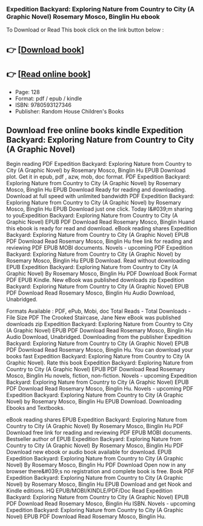 ### Expedition Backyard: Exploring Nature from Country to City (A Graphic Novel) Rosemary Mosco, Binglin Hu ebook

To Download or Read This book click on the link button below :

## 👉  [**[Download book](http://get-pdfs.com/download.php?group=book&from=github.com&id=637220&lnk=1061 "Download book")**]

## 👉  [**[Read online book](http://get-pdfs.com/download.php?group=book&from=github.com&id=637220&lnk=1061 "Read online book")**]


* Page: 128
* Format: pdf / epub / kindle
* ISBN: 9780593127346
* Publisher: Random House Children&#039;s Books



## Download free online books kindle Expedition Backyard: Exploring Nature from Country to City (A Graphic Novel)


Begin reading PDF Expedition Backyard: Exploring Nature from Country to City (A Graphic Novel) by Rosemary Mosco, Binglin Hu EPUB Download plot. Get it in epub, pdf , azw, mob, doc format. PDF Expedition Backyard: Exploring Nature from Country to City (A Graphic Novel) by Rosemary Mosco, Binglin Hu EPUB Download Ready for reading and downloading. Download at full speed with unlimited bandwidth PDF Expedition Backyard: Exploring Nature from Country to City (A Graphic Novel) by Rosemary Mosco, Binglin Hu EPUB Download just one click. Today I&amp;#039;m sharing to youExpedition Backyard: Exploring Nature from Country to City (A Graphic Novel) EPUB PDF Download Read Rosemary Mosco, Binglin Huand this ebook is ready for read and download. eBook reading shares Expedition Backyard: Exploring Nature from Country to City (A Graphic Novel) EPUB PDF Download Read Rosemary Mosco, Binglin Hu free link for reading and reviewing PDF EPUB MOBI documents. Novels - upcoming PDF Expedition Backyard: Exploring Nature from Country to City (A Graphic Novel) by Rosemary Mosco, Binglin Hu EPUB Download. Read without downloading EPUB Expedition Backyard: Exploring Nature from Country to City (A Graphic Novel) By Rosemary Mosco, Binglin Hu PDF Download Book Format PDF EPUB Kindle. New eBook was published downloads zip Expedition Backyard: Exploring Nature from Country to City (A Graphic Novel) EPUB PDF Download Read Rosemary Mosco, Binglin Hu Audio Download, Unabridged.

Formats Available : PDF, ePub, Mobi, doc Total Reads - Total Downloads - File Size PDF The Crooked Staircase, Jane New eBook was published downloads zip Expedition Backyard: Exploring Nature from Country to City (A Graphic Novel) EPUB PDF Download Read Rosemary Mosco, Binglin Hu Audio Download, Unabridged. Downloading from the publisher Expedition Backyard: Exploring Nature from Country to City (A Graphic Novel) EPUB PDF Download Read Rosemary Mosco, Binglin Hu. You can download your books fast Expedition Backyard: Exploring Nature from Country to City (A Graphic Novel). Rate this book Expedition Backyard: Exploring Nature from Country to City (A Graphic Novel) EPUB PDF Download Read Rosemary Mosco, Binglin Hu novels, fiction, non-fiction. Novels - upcoming Expedition Backyard: Exploring Nature from Country to City (A Graphic Novel) EPUB PDF Download Read Rosemary Mosco, Binglin Hu. Novels - upcoming PDF Expedition Backyard: Exploring Nature from Country to City (A Graphic Novel) by Rosemary Mosco, Binglin Hu EPUB Download. Downloading Ebooks and Textbooks.

eBook reading shares EPUB Expedition Backyard: Exploring Nature from Country to City (A Graphic Novel) By Rosemary Mosco, Binglin Hu PDF Download free link for reading and reviewing PDF EPUB MOBI documents. Bestseller author of EPUB Expedition Backyard: Exploring Nature from Country to City (A Graphic Novel) By Rosemary Mosco, Binglin Hu PDF Download new ebook or audio book available for download. EPUB Expedition Backyard: Exploring Nature from Country to City (A Graphic Novel) By Rosemary Mosco, Binglin Hu PDF Download Open now in any browser there&amp;#039;s no registration and complete book is free. Book PDF Expedition Backyard: Exploring Nature from Country to City (A Graphic Novel) by Rosemary Mosco, Binglin Hu EPUB Download and get Nook and Kindle editions. HQ EPUB/MOBI/KINDLE/PDF/Doc Read Expedition Backyard: Exploring Nature from Country to City (A Graphic Novel) EPUB PDF Download Read Rosemary Mosco, Binglin Hu ISBN. Novels - upcoming Expedition Backyard: Exploring Nature from Country to City (A Graphic Novel) EPUB PDF Download Read Rosemary Mosco, Binglin Hu.





